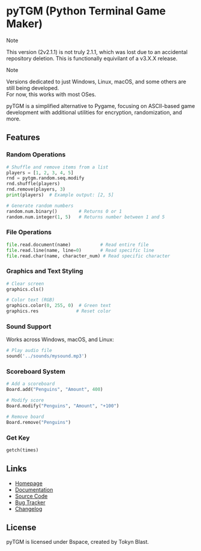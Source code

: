 # pyTGM (Python Terminal Game Maker)

>[!NOTE]
> This version (2v2.1.1) is not truly 2.1.1, which was lost due to an accidental repository deletion. This is functionally equivilant of a v3.X.X release.

>[!NOTE]
> Versions dedicated to just Windows, Linux, macOS, and some others are still being developed.<br>
> For now, this works with most OSes.

pyTGM is a simplified alternative to Pygame, focusing on ASCII-based game development with additional utilities for encryption, randomization, and more.

## Features

### Random Operations
```python
# Shuffle and remove items from a list
players = [1, 2, 3, 4, 5]
rnd = pytgm.random.seq.modify
rnd.shuffle(players)
rnd.remove(players, 3)
print(players)  # Example output: [2, 5]

# Generate random numbers
random.num.binary()        # Returns 0 or 1
random.num.integer(1, 5)   # Returns number between 1 and 5
```

### File Operations
```python
file.read.document(name)           # Read entire file
file.read.line(name, line=0)       # Read specific line
file.read.char(name, character_num) # Read specific character
```

### Graphics and Text Styling
```python
# Clear screen
graphics.cls()

# Color text (RGB)
graphics.color(0, 255, 0)  # Green text
graphics.res              # Reset color
```

### Sound Support
Works across Windows, macOS, and Linux:
```python
# Play audio file
sound('../sounds/mysound.mp3')
```

### Scoreboard System
```python
# Add a scoreboard
Board.add("Penguins", "Amount", 400)

# Modify score
Board.modify("Penguins", "Amount", "+100")

# Remove board
Board.remove("Penguins")
```

### Get Key
```python
getch(times)
```

## Links
- [Homepage](https://pytgm.tokynblast.space/home)
- [Documentation](https://pytgm.tokynblast.space/documentation/use)
- [Source Code](https://github.com/TokynBlast/pyTGM/tree/main)
- [Bug Tracker](https://github.com/TokynBlast/pyTGM/issues)
- [Changelog](https://github.com/TokynBlast/pyTGM/blob/main/CHANGELOG.txt)

## License
pyTGM is licensed under Bspace, created by Tokyn Blast.
